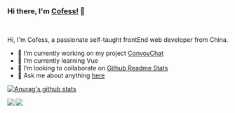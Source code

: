 ### Hi there, I'm [Cofess!](https://blog.cofess.com/) 👋
<br />

Hi, I'm Cofess, a passionate self-taught frontEnd web developer from China.

- 🔭 I’m currently working on my project [ConvoyChat](https://github.com/anuraghazra/convoychat)
- 🌱 I’m currently learning Vue
- 👯 I’m looking to collaborate on [Github Readme Stats](https://github.com/cofess/hexo-theme-pure)
- 💬 Ask me about anything [here](https://github.com/cofess/cofess/issues)

<!-- **Languages and Tools:**  

<code><img height="20" src="https://raw.githubusercontent.com/github/explore/80688e429a7d4ef2fca1e82350fe8e3517d3494d/topics/javascript/javascript.png"></code>
<code><img height="20" src="https://raw.githubusercontent.com/github/explore/80688e429a7d4ef2fca1e82350fe8e3517d3494d/topics/typescript/typescript.png"></code>
<code><img height="20" src="https://raw.githubusercontent.com/github/explore/80688e429a7d4ef2fca1e82350fe8e3517d3494d/topics/react/react.png"></code>
<code><img height="20" src="https://raw.githubusercontent.com/github/explore/5c058a388828bb5fde0bcafd4bc867b5bb3f26f3/topics/graphql/graphql.png"></code>
<code><img height="20" src="https://raw.githubusercontent.com/github/explore/80688e429a7d4ef2fca1e82350fe8e3517d3494d/topics/nodejs/nodejs.png"></code> -->

<!--- 
  if you have forked this to use on your profile, 
  Change the `github-readme-stats.anuraghazra1.vercel.app` to `github-readme-stats.vercel.app` 
--->

[![Anurag's github stats](https://github-readme-stats.anuraghazra1.vercel.app/api?username=cofess&show_icons=true&title_color=fff&icon_color=79ff97&text_color=9f9f9f&bg_color=151515)](https://github.com/cofess/hexo-theme-pure)

<a href="https://github.com/cofess/hexo-theme-pure">
  <img align="left" src="https://github-readme-stats.anuraghazra1.vercel.app/api/pin/?username=cofess&repo=hexo-theme-pure&title_color=fff&icon_color=79ff97&text_color=9f9f9f&bg_color=151515" />
</a>

<a href="https://github.com/cofess/cofess.github.io">
  <img align="left" src="https://github-readme-stats.anuraghazra1.vercel.app/api/pin/?username=cofess&repo=cofess.github.io&title_color=fff&icon_color=79ff97&text_color=9f9f9f&bg_color=151515" />
</a>
